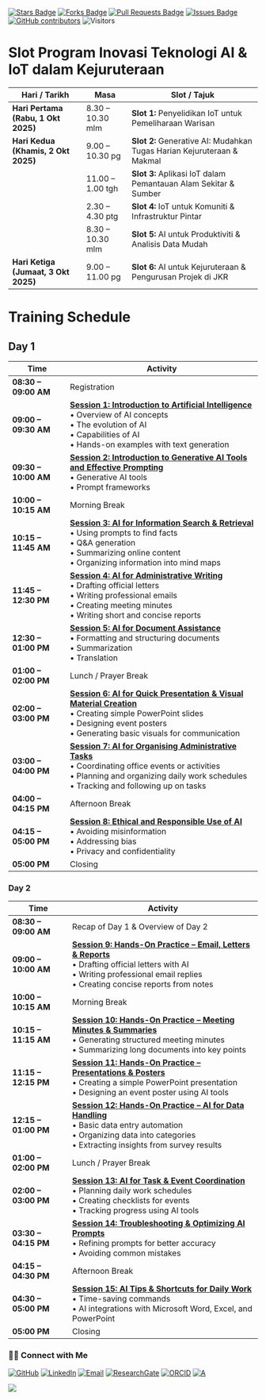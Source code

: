 <a href="https://github.com/drshahizan/short-course/stargazers"><img src="https://img.shields.io/github/stars/drshahizan/short-course" alt="Stars Badge"/></a>
<a href="https://github.com/drshahizan/short-course/network/members"><img src="https://img.shields.io/github/forks/drshahizan/short-course" alt="Forks Badge"/></a>
<a href="https://github.com/drshahizan/short-course/pulls"><img src="https://img.shields.io/github/issues-pr/drshahizan/short-course" alt="Pull Requests Badge"/></a>
<a href="https://github.com/drshahizan/short-course"><img src="https://img.shields.io/github/issues/drshahizan/short-course" alt="Issues Badge"/></a>
<a href="https://github.com/drshahizan/short-course/graphs/contributors"><img alt="GitHub contributors" src="https://img.shields.io/github/contributors/drshahizan/short-course?color=2b9348"></a>
![Visitors](https://api.visitorbadge.io/api/visitors?path=https%3A%2F%2Fgithub.com%2Fdrshahizan%2Fshort-course&labelColor=%23d9e3f0&countColor=%23697689&style=flat)


# Slot Program Inovasi Teknologi AI & IoT dalam Kejuruteraan

| Hari / Tarikh                        | Masa             | Slot / Tajuk                                                           |
| ------------------------------------ | ---------------- | ---------------------------------------------------------------------- |
| **Hari Pertama (Rabu, 1 Okt 2025)**  | 8.30 – 10.30 mlm | **Slot 1:** Penyelidikan IoT untuk Pemeliharaan Warisan                |
| **Hari Kedua (Khamis, 2 Okt 2025)**  | 9.00 – 10.30 pg  | **Slot 2:** Generative AI: Mudahkan Tugas Harian Kejuruteraan & Makmal |
|                                      | 11.00 – 1.00 tgh | **Slot 3:** Aplikasi IoT dalam Pemantauan Alam Sekitar & Sumber        |
|                                      | 2.30 – 4.30 ptg  | **Slot 4:** IoT untuk Komuniti & Infrastruktur Pintar                  |
|                                      | 8.30 – 10.30 mlm | **Slot 5:** AI untuk Produktiviti & Analisis Data Mudah                |
| **Hari Ketiga (Jumaat, 3 Okt 2025)** | 9.00 – 11.00 pg  | **Slot 6:** AI untuk Kejuruteraan & Pengurusan Projek di JKR           |


# Training Schedule

## **Day 1**

| **Time**             | **Activity** |
| -------------------- | --------------------------------------------------------------------------------------------------------------------------------------------------------------------------------------------------- |
| **08:30 – 09:00 AM** | Registration |
| **09:00 – 09:30 AM** | **[Session 1: Introduction to Artificial Intelligence](https://github.com/drshahizan/short-course/blob/main/workshop/25jkr/materials/sesi01.md)** <br> • Overview of AI concepts <br> • The evolution of AI <br> • Capabilities of AI <br> • Hands-on examples with text generation            |
| **09:30 – 10:00 AM** | **[Session 2: Introduction to Generative AI Tools and Effective Prompting](https://github.com/drshahizan/short-course/blob/main/workshop/25ppspace/materials/sesi02.md)** <br> • Generative AI tools <br> • Prompt frameworks |
| **10:00 – 10:15 AM** | Morning Break |
| **10:15 – 11:45 AM** | **[Session 3: AI for Information Search & Retrieval](https://github.com/drshahizan/short-course/blob/main/workshop/25jkr/materials/sesi03.md)** <br> • Using prompts to find facts <br> • Q\&A generation <br> • Summarizing online content <br> • Organizing information into mind maps       |
| **11:45 – 12:30 PM** | **[Session 4: AI for Administrative Writing](https://github.com/drshahizan/short-course/blob/main/workshop/25jkr/materials/sesi04.md)** <br> • Drafting official letters <br> • Writing professional emails <br> • Creating meeting minutes <br> • Writing short and concise reports           |
| **12:30 – 01:00 PM** | **[Session 5: AI for Document Assistance](https://github.com/drshahizan/short-course/blob/main/workshop/25jkr/materials/sesi05.md)** <br> • Formatting and structuring documents <br> • Summarization <br> • Translation |
| **01:00 – 02:00 PM** | Lunch / Prayer Break |
| **02:00 – 03:00 PM** | **[Session 6: AI for Quick Presentation & Visual Material Creation](https://github.com/drshahizan/short-course/blob/main/workshop/25jkr/materials/sesi06.md)** <br> • Creating simple PowerPoint slides <br> • Designing event posters <br> • Generating basic visuals for communication       |
| **03:00 – 04:00 PM** | **[Session 7: AI for Organising Administrative Tasks](https://github.com/drshahizan/short-course/blob/main/workshop/25jkr/materials/sesi07.md)** <br> • Coordinating office events or activities <br> • Planning and organizing daily work schedules <br> • Tracking and following up on tasks |
| **04:00 – 04:15 PM** | Afternoon Break |
| **04:15 – 05:00 PM** | **[Session 8: Ethical and Responsible Use of AI](https://github.com/drshahizan/short-course/blob/main/workshop/25jkr/materials/sesi08.md)** <br> • Avoiding misinformation <br> • Addressing bias <br> • Privacy and confidentiality |
| **05:00 PM**         | Closing |

### **Day 2**

| **Time**             | **Activity**                                                                                                                                                                              |
| -------------------- | ----------------------------------------------------------------------------------------------------------------------------------------------------------------------------------------- |
| **08:30 – 09:00 AM** | Recap of Day 1 & Overview of Day 2 |
| **09:00 – 10:00 AM** | **[Session 9: Hands-On Practice – Email, Letters & Reports](https://github.com/drshahizan/short-course/blob/main/workshop/25ppspace/materials/sesi09.md)** <br> • Drafting official letters with AI <br> • Writing professional email replies <br> • Creating concise reports from notes |
| **10:00 – 10:15 AM** | Morning Break |
| **10:15 – 11:15 AM** | **[Session 10: Hands-On Practice – Meeting Minutes & Summaries](https://github.com/drshahizan/short-course/blob/main/workshop/25ppspace/materials/sesi10.md)** <br> • Generating structured meeting minutes <br> • Summarizing long documents into key points                            |
| **11:15 – 12:15 PM** | **[Session 11: Hands-On Practice – Presentations & Posters](https://github.com/drshahizan/short-course/blob/main/workshop/25ppspace/materials/sesi11.md)** <br> • Creating a simple PowerPoint presentation <br> • Designing an event poster using AI tools                              |
| **12:15 – 01:00 PM** | **[Session 12: Hands-On Practice – AI for Data Handling](https://github.com/drshahizan/short-course/blob/main/workshop/25ppspace/materials/sesi12.md)** <br> • Basic data entry automation <br> • Organizing data into categories <br> • Extracting insights from survey results         |
| **01:00 – 02:00 PM** | Lunch / Prayer Break |
| **02:00 – 03:00 PM** | **[Session 13: AI for Task & Event Coordination](https://github.com/drshahizan/short-course/blob/main/workshop/25ppspace/materials/sesi13.md)** <br> • Planning daily work schedules <br> • Creating checklists for events <br> • Tracking progress using AI tools                       |
| **03:30 – 04:15 PM** | **[Session 14: Troubleshooting & Optimizing AI Prompts](https://github.com/drshahizan/short-course/blob/main/workshop/25ppspace/materials/sesi14.md)** <br> • Refining prompts for better accuracy <br> • Avoiding common mistakes |
| **04:15 – 04:30 PM** | Afternoon Break |
| **04:30 – 05:00 PM** | **[Session 15: AI Tips & Shortcuts for Daily Work](https://github.com/drshahizan/short-course/blob/main/workshop/25ppspace/materials/sesi15.md)** <br> • Time-saving commands <br> • AI integrations with Microsoft Word, Excel, and PowerPoint                                          |
| **05:00 PM**         | Closing |

### 🙌🏻 Connect with Me
<p align="left">
    <a href="https://github.com/drshahizan" target="_blank"><img alt="GitHub" src="https://img.shields.io/badge/-@drshahizan-181717?style=flat-square&logo=GitHub&logoColor=white"></a>
    <a href="https://www.linkedin.com/in/drshahizan" target="_blank"><img alt="LinkedIn" src="https://img.shields.io/badge/-drshahizan-blue?style=flat-square&logo=Linkedin&logoColor=white&link=https://www.linkedin.com/in/drshahizan/"></a>
    <a href="mailto:shahizan@utm.my" target="_blank"><img alt="Email" src="https://img.shields.io/badge/-shahizan@utm.my-c14438?style=flat-square&logo=Gmail&logoColor=white&link=mailto:shahizan@utm.my.com"></a>
    <a href="https://www.researchgate.net/profile/Mohd-Othman-28" target="_blank"><img alt="ResearchGate" src="https://img.shields.io/badge/-ResearchGate-00CCBB?style=flat-square&logo=ResearchGate&logoColor=white"></a>
    <a href="https://orcid.org/0000-0003-4261-1873" target="_blank"><img alt="ORCID" src="https://img.shields.io/badge/-ORCID-A6CE39?style=flat-square&logo=ORCID&logoColor=white"></a> 
 <a href="https://visitorbadge.io/status?path=https%3A%2F%2Fgithub.com%2Fdrshahizan" target="_blank"><img alt="A" src="https://api.visitorbadge.io/api/visitors?path=https%3A%2F%2Fgithub.com%2Fdrshahizan&labelColor=%23697689&countColor=%23555555&style=plastic"></a>
 
![](https://hit.yhype.me/github/profile?user_id=81284918)
</p>

